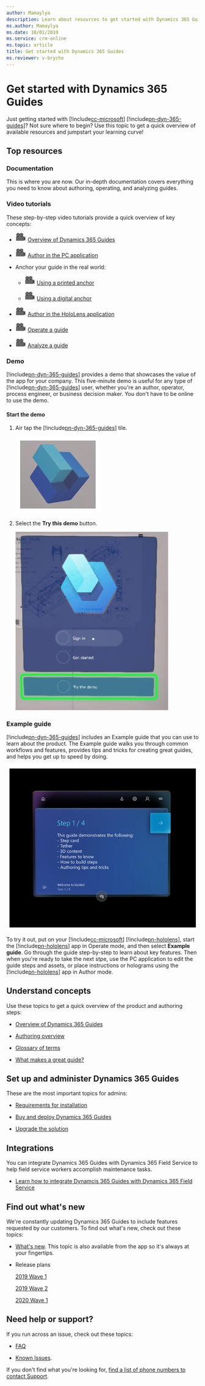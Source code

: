 ```yaml
---
author: Mamaylya
description: Learn about resources to get started with Dynamics 365 Guides
ms.author: Mamaylya
ms.date: 10/01/2019
ms.service: crm-online
ms.topic: article
title: Get started with Dynamics 365 Guides
ms.reviewer: v-brycho
---
```


# Get started with Dynamics 365 Guides

Just getting started with [!include[cc-microsoft](../includes/cc-microsoft.md)] [!include[pn-dyn-365-guides](../includes/pn-dyn-365-guides.md)]? Not sure where to begin? Use this topic to get a quick overview of available resources and jumpstart your learning curve!

## Top resources

### Documentation

This is where you are now. Our in-depth documentation covers everything you need to know about authoring, operating, and analyzing guides. 

### Video tutorials

These step-by-step video tutorials provide a quick overview of key concepts: 
 
  - ![Video camera graphic](media/video-camera.PNG "Video camera graphic") [Overview of Dynamics 365 Guides]()
  
  - ![Video camera graphic](media/video-camera.PNG "Video camera graphic") [Author in the PC application]()
  
  - Anchor your guide in the real world:
  
    - ![Video camera graphic](media/video-camera.PNG "Video camera graphic") [Using a printed anchor]()
   
    - ![Video camera graphic](media/video-camera.PNG "Video camera graphic") [Using a digital anchor]()
   
  - ![Video camera graphic](media/video-camera.PNG "Video camera graphic") [Author in the HoloLens application]()
  
  - ![Video camera graphic](media/video-camera.PNG "Video camera graphic") [Operate a guide]()
  
  - ![Video camera graphic](media/video-camera.PNG "Video camera graphic") [Analyze a guide]()

### Demo

[!include[pn-dyn-365-guides](../includes/pn-dyn-365-guides.md)] provides a demo that showcases the value of the app for your company. This five-minute demo is useful for any type of [!include[pn-dyn-365-guides](../includes/pn-dyn-365-guides.md)] user, whether you're an author, operator, process engineer, or business decision maker. You don't have to be online to use the demo. 

#### Start the demo

1. Air tap the [!include[pn-dyn-365-guides](../includes/pn-dyn-365-guides.md)] tile.

   ![Dynamics 365 Guides logo](media/Logo.png "Dynamics 365 Guides logo")

2. Select the **Try this demo** button.

   ![Try the demo button](media/try-demo.PNG "Try the demo button")   
   
### Example guide

[!include[pn-dyn-365-guides](../includes/pn-dyn-365-guides.md)] includes an Example guide that you can use to learn about the product. The Example guide walks you through common workflows and features, provides tips and tricks for creating great guides, and helps you get up to speed by doing.
    
![Example Guide](media/example-guide.PNG "Example Guide")

To try it out, put on your [!include[cc-microsoft](../includes/cc-microsoft.md)] [!include[pn-hololens](../includes/pn-hololens.md)], start the [!include[pn-hololens](../includes/pn-hololens.md)] app in Operate mode, and then select **Example guide**. Go through the guide step-by-step to learn about key features. Then when you're ready to take the next stpe, use the PC application to edit the guide steps and assets, or place instructions or holograms using the [!include[pn-hololens](../includes/pn-hololens.md)] app in Author mode. 

## Understand concepts

Use these topics to get a quick overview of the product and authoring steps:

- [Overview of Dynamics 365 Guides]()

- [Authoring overview]()

- [Glossary of terms]()

- [What makes a great guide?]()

## Set up and administer Dynamics 365 Guides

These are the most important topics for admins:

- [Requirements for installation]()

- [Buy and deploy Dynamics 365 Guides]()

- [Upgrade the solution]()

## Integrations

You can integrate Dynamics 365 Guides with Dynamics 365 Field Service to help field service workers accomplish maintenance tasks.

- [Learn how to integrate Dynamcis 365 Guides with Dynamics 365 Field Service]()

## Find out what's new

We're constantly updating Dynamics 365 Guides to include features requested by our customers. To find out what's new, check out these topics:

- [What's new](). This topic is also available from the app so it's always at your fingertips.

- Release plans

  [2019 Wave 1]()

  [2019 Wave 2]()
  
  [2020 Wave 1]()

## Need help or support?

If you run across an issue, check out these topics:

- [FAQ](faq.md)

- [Known Issues](known-issues.md). 

If you don't find what you're looking for, [find a list of phone numbers to contact Support]().


